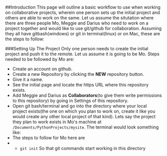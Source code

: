 ##Introduction
This page will outline a basic workflow to use when working on collaborative projects, wherein one person sets up the initial project and others are able to work on the same. Let us assume the situtation where there are three people Mo, Meggie and Darius who need to work on a project together and would like to use git/github for collaboration. Assuming they all have gitbash(windows) or git in terminal(linux) or on Mac, these are the steps to follow:

###Setting Up The Project
Only one person needs to create the initial project and push it to the remote. Let us assume it is going to be Mo. Steps needed to be followed by Mo are:
* Create an account on github.
* Create a new Repository by clicking the **NEW** repository button. 
* Give it a name.
* See the initial page and locate the https URL where this repository exists. 
* Add Meggie and Darius as **Collaborators**(to give them write permissions to this repository) by going in Settings of this repository.
* Open git bash/terminal and go into the directory where your local project exists(the one on which you plan to work on, create it like you would create any other local project of that kind). Lets say the project they plan to work exists in Mo's machine at `/Documents/PythonProjects/mysite`. The terminal would look something like: 
* The steps to follow for Mo here are
* * `git init` So that git commands start working in this directory
